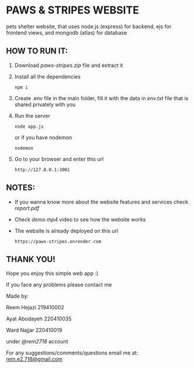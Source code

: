 # PAWS & STRIPES WEBSITE

pets shelter website, that uses node.js (express) for backend, ejs for frontend views, and mongodb (atlas) for database

## HOW TO RUN IT:

1. Download _paws-stripes.zip_ file and extract it 

2. Install all the dependencies

   ```
   npm i
   ```

3. Create .env file in the main folder, fill it with the data in _env.txt_ file that is shared privately with you

4. Run the server

   ```
   node app.js
   ```

   or if you have nodemon

   ```
   nodemon
   ```

5. Go to your browser and enter this url

   ```
   http://127.0.0.1:3001
   ```

## NOTES:

- If you wanna know more about the website features and services check _report.pdf_

- Check _demo.mp4_ video to see how the website works

- The website is already deployed on this url

   ```
   https://paws-stripes.onrender.com
   ```

## THANK YOU!

Hope you enjoy this simple web app :)

If you face any problems please contact me

Made by:

Reem Hejazi 219410002

Ayat Abodayeh 220410035

Ward Najjar 220410019

under _@rem2718_ account

For any suggestions/comments/questions email me at: rem.e2.718@gmail.com
